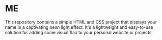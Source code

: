 # ME
This repository contains a simple HTML and CSS project that displays your name in a captivating neon light effect. It's a lightweight and easy-to-use solution for adding some visual flair to your personal website or projects.
